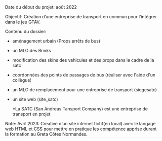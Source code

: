 Date du début du projet: août 2022

Objectif: 
Création d’une entreprise de transport en commun pour l’intégrer dans le jeu GTAV.

Contenu du dossier: 
- aménagement urbain (Props arrêts de bus)
- un MLO des Brinks
- modification des skins des vehicules et des props dans le cadre de la satc
- coordonnées des points de passages de bus (réaliser avec l'aide d'un collègue)
- un MLO de remplacement pour une entreprise de transport (siegesatc)
- un site web (site_satc)

  *La SATC (San Andreas Tansport Company) est une entreprise de transport en projet

Note:
Avril 2023: 
Creative d’un site internet fictif(en local) avec le langage web HTML et CSS pour mettre en pratique les compétence apprise durant la formation au Greta Côtes Normandes.

